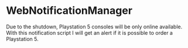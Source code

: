 # WebNotificationManager
Due to the shutdown, Playstation 5 consoles will be only online available. With this notification script I will get an alert if it  is possible to order a Playstation 5.
